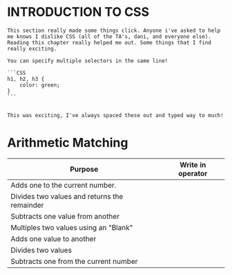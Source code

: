 # INTRODUCTION TO CSS

    This section really made some things click. Anyone i've asked to help me knows I dislike CSS (all of the TA's, dani, and everyone else). Reading this chapter really helped me out. Some things that I find really exciting.

    You can specify multiple selectors in the same line!

    ```CSS
    h1, h2, h3 {
        color: green;
    }
    ```


    This was exciting, I've always spaced these out and typed way to much!

# Arithmetic Matching

| Purpose | Write in operator |
|--------------------|---------|
|Adds one to the current number.||
|Divides two values and returns the remainder||
|Subtracts one value from another||
|Multiples two values using an "Blank"||
|Adds one value to another||
|Divides two values||
|Subtracts one from the current number||
